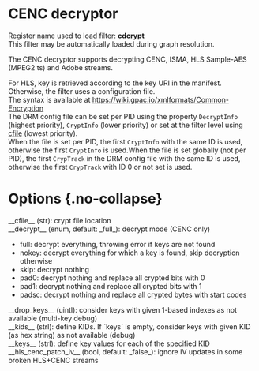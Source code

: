<!-- automatically generated - do not edit, patch gpac/applications/gpac/gpac.c -->

# CENC decryptor  
  
Register name used to load filter: __cdcrypt__  
This filter may be automatically loaded during graph resolution.  
  
The CENC decryptor supports decrypting CENC, ISMA, HLS Sample-AES (MPEG2 ts) and Adobe streams.  
  
For HLS, key is retrieved according to the key URI in the manifest.  
Otherwise, the filter uses a configuration file.  
The syntax is available at https://wiki.gpac.io/xmlformats/Common-Encryption  
The DRM config file can be set per PID using the property `DecryptInfo` (highest priority), `CryptInfo` (lower priority) or set at the filter level using [cfile](#cfile) (lowest priority).  
When the file is set per PID, the first `CryptInfo` with the same ID is used, otherwise the first `CryptInfo` is used.When the file is set globally (not per PID), the first `CrypTrack` in the DRM config file with the same ID is used, otherwise the first `CrypTrack` with ID 0 or not set is used.  
  

# Options  {.no-collapse}  
  
<div markdown class="option">  
<a id="cfile" data-level="basic">__cfile__</a> (str): crypt file location  
</div>  
<div markdown class="option">  
<a id="decrypt">__decrypt__</a> (enum, default: _full_): decrypt mode (CENC only)  

- full: decrypt everything, throwing error if keys are not found  
- nokey: decrypt everything for which a key is found, skip decryption otherwise  
- skip: decrypt nothing  
- pad0: decrypt nothing and replace all crypted bits with 0  
- pad1: decrypt nothing and replace all crypted bits with 1  
- padsc: decrypt nothing and replace all crypted bytes with start codes  
</div>  
  
<div markdown class="option">  
<a id="drop_keys">__drop_keys__</a> (uintl): consider keys with given 1-based indexes as not available (multi-key debug)  
</div>  
<div markdown class="option">  
<a id="kids">__kids__</a> (strl): define KIDs. If `keys` is empty, consider keys with given KID (as hex string) as not available (debug)  
</div>  
<div markdown class="option">  
<a id="keys">__keys__</a> (strl): define key values for each of the specified KID  
</div>  
<div markdown class="option">  
<a id="hls_cenc_patch_iv">__hls_cenc_patch_iv__</a> (bool, default: _false_): ignore IV updates in some broken HLS+CENC streams  
</div>  
  
